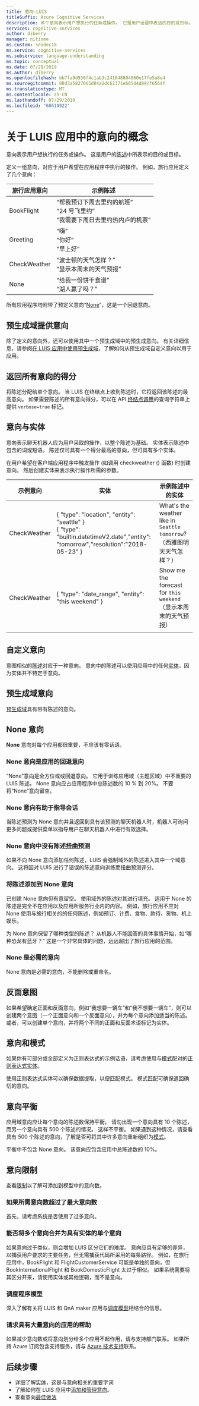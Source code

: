 ```yaml
---
title: 意向-LUIS
titleSuffix: Azure Cognitive Services
description: 单个意向表示用户想执行的任务或操作。 它是用户话语中表达的目的或目标。 定义一组意向，对应于用户希望在应用程序中执行的操作。
services: cognitive-services
author: diberry
manager: nitinme
ms.custom: seodec18
ms.service: cognitive-services
ms.subservice: language-understanding
ms.topic: conceptual
ms.date: 07/29/2019
ms.author: diberry
ms.openlocfilehash: bb7fa9d930f4c1ab3c241048804060e17fe5a8e4
ms.sourcegitcommit: 08d3a5827065d04a2dc62371e605d4d89cf6564f
ms.translationtype: MT
ms.contentlocale: zh-CN
ms.lasthandoff: 07/29/2019
ms.locfileid: "68619922"
---
```

# <a name="concepts-about-intents-in-your-luis-app"></a>关于 LUIS 应用中的意向的概念

意向表示用户想执行的任务或操作。 这是用户的[陈述](luis-concept-utterance.md)中所表示的目的或目标。

定义一组意向，对应于用户希望在应用程序中执行的操作。 例如，旅行应用定义了几个意向：

旅行应用意向   |   示例陈述   | 
------|------|
 BookFlight     |   “帮我预订下周去里约的航班” <br/> “24 号飞里约” <br/> “我需要下周日去里约热内卢的机票”    |
 Greeting     |   “嗨” <br/>“你好” <br/>“早上好”  |
 CheckWeather | “波士顿的天气怎样？” <br/> “显示本周末的天气预报” |
 None         | “给我一份饼干食谱”<br>“湖人赢了吗？” |

所有应用程序均附带了预定义意向“[None](#none-intent-is-fallback-for-app)”，这是一个回退意向。 

## <a name="prebuilt-domains-provide-intents"></a>预生成域提供意向
除了定义的意向外，还可以使用其中一个预生成域中的预生成意向。 有关详细信息，请参阅[在 LUIS 应用中使用预生成域](luis-how-to-use-prebuilt-domains.md)，了解如何从预生成域自定义意向以用于应用。

## <a name="return-all-intents-scores"></a>返回所有意向的得分
将陈述分配给单个意向。 当 LUIS 在终结点上收到陈述时，它将返回该陈述的最高意向。 如果需要陈述的所有意向得分，可以在 API [终结点调用](https://aka.ms/v1-endpoint-api-docs)的查询字符串上提供 `verbose=true` 标记。 

## <a name="intent-compared-to-entity"></a>意向与实体
意向表示聊天机器人应为用户采取的操作，以整个陈述为基础。 实体表示陈述中包含的词或短语。 陈述仅可具有一个得分最高的意向，但可具有多个实体。 

<a name="how-do-intents-relate-to-entities"></a>

在用户希望在客户端应用程序中触发操作 (如调用 checkweather () 函数) 时创建意向。 然后创建实体来表示执行操作所需的参数。 

|示例意向   | 实体 | 示例陈述中的实体   | 
|------------------|------------------------------|------------------------------|
| CheckWeather | { "type": "location", "entity": "seattle" }<br>{ "type": "builtin.datetimeV2.date","entity": "tomorrow","resolution":"2018-05-23" } | What's the weather like in `Seattle` `tomorrow`?（西雅图明天天气怎样？） |
| CheckWeather | { "type": "date_range", "entity": "this weekend" } | Show me the forecast for `this weekend`（显示本周末的天气预报） | 
||||

## <a name="custom-intents"></a>自定义意向

意图相似的[陈述](luis-concept-utterance.md)对应于一种意向。 意向中的陈述可以使用应用中的任何[实体](luis-concept-entity-types.md)，因为实体并不特定于意向。 

## <a name="prebuilt-domain-intents"></a>预生成域意向

[预生成域](luis-how-to-use-prebuilt-domains.md)具有带有陈述的意向。  

## <a name="none-intent"></a>None 意向

**None** 意向对每个应用都很重要，不应该有零话语。

### <a name="none-intent-is-fallback-for-app"></a>None 意向是应用的回退意向
“None”意向是全方位或或回退意向。 它用于训练应用域（主题区域）中不重要的 LUIS 陈述。 None 意向应占应用程序中总陈述数的 10 % 到 20%。 不要将“None”意向留空。 

### <a name="none-intent-helps-conversation-direction"></a>None 意向有助于指导会话
当陈述预测为 None 意向并且返回到具有该预测的聊天机器人时，机器人可询问更多问题或提供菜单以指导用户在聊天机器人中进行有效选择。 

### <a name="no-utterances-in-none-intent-skews-predictions"></a>None 意向中没有陈述扭曲预测
如果不向 None 意向添加任何陈述，LUIS 会强制域外的陈述进入其中一个域意向。 这将因对 LUIS 进行了错误的陈述意向训练而扭曲预测评分。 

### <a name="add-utterances-to-the-none-intent"></a>将陈述添加到 None 意向
已创建 None 意向但有意留空。 使用域外的陈述对其进行填充。 适用于 None 的陈述是完全不在应用以及应用所服务行业内的内容。 例如，旅行应用不应对 None 使用与旅行相关的的任何陈述，例如预订、计费、食物、款待、货物、机上娱乐。 

为 None 意向保留了哪种类型的陈述？ 从机器人不能回答的具体事情开始，如“哪种恐龙有蓝牙？” 这是一个非常具体的问题，远远超出了旅行应用的范围。 

### <a name="none-is-a-required-intent"></a>None 是必需的意向
None 意向是必需的意向，不能删除或重命名。

## <a name="negative-intentions"></a>反面意图 
如果希望确定正面和反面意向，例如“我想要一辆车”和“我不想要一辆车”，则可以创建两个意图（一个正面意向和一个反面意向），并为每个意向添加适当的陈述。 或者，可以创建单个意向，并将两个不同的正面和反面术语标记为实体。  

## <a name="intents-and-patterns"></a>意向和模式

如果你有可部分或全部定义为正则表达式的示例话语，请考虑使用与[模式](luis-concept-patterns.md)配对的[正则表达式实体](luis-concept-entity-types.md#regular-expression-entity)。 

使用正则表达式实体可以确保数据提取，以便匹配模式。 模式匹配可确保返回确切的意向。 

## <a name="intent-balance"></a>意向平衡
应用域意向应让每个意向的陈述数保持平衡。 请勿出现一个意向具有 10 个陈述，而另一个意向具有 500 个陈述的情况。 这样不平衡。 如果遇到这种情况，请查看具有 500 个陈述的意向，了解是否可将其中许多意向重新组织为[模式](luis-concept-patterns.md)。 

平衡中不包含 None 意向。 该意向应包含应用中总陈述数的 10%。

## <a name="intent-limits"></a>意向限制
查看[限制](luis-boundaries.md#model-boundaries)以了解可添加到模型中的意向数。 

### <a name="if-you-need-more-than-the-maximum-number-of-intents"></a>如果所需意向数超过了最大意向数 
首先，请考虑系统是否使用了过多意向。 

### <a name="can-multiple-intents-be-combined-into-single-intent-with-entities"></a>能否将多个意向合并为具有实体的单个意向 
如果意向过于类似，则会增加 LUIS 区分它们的难度。 意向应具有足够的差异，以捕获用户要求的主要任务，但无需捕获代码所采用的每条路径。 例如，在旅行应用中，BookFlight 和 FlightCustomerService 可能是单独的意向，但 BookInternationalFlight 和 BookDomesticFlight 太过于相似。 如果系统需要将其区分开来，请使用实体或其他逻辑，而不是意向。 

### <a name="dispatcher-model"></a>调度程序模型
深入了解有关将 LUIS 和 QnA maker 应用与[调度模型](luis-concept-enterprise.md#when-you-need-to-combine-several-luis-and-qna-maker-apps)相结合的信息。 

### <a name="request-help-for-apps-with-significant-number-of-intents"></a>请求具有大量意向的应用的帮助
如果减少意向数或将意向划分给多个应用不起作用，请与支持部门联系。 如果所持 Azure 订阅包含支持服务，请与 [Azure 技术支持](https://azure.microsoft.com/support/options/)联系。 



## <a name="next-steps"></a>后续步骤

* 详细了解[实体](luis-concept-entity-types.md)，这是与意向相关的重要字词
* 了解如何在 LUIS 应用中[添加和管理意向](luis-how-to-add-intents.md)。
* 查看意向[最佳做法](luis-concept-best-practices.md)
